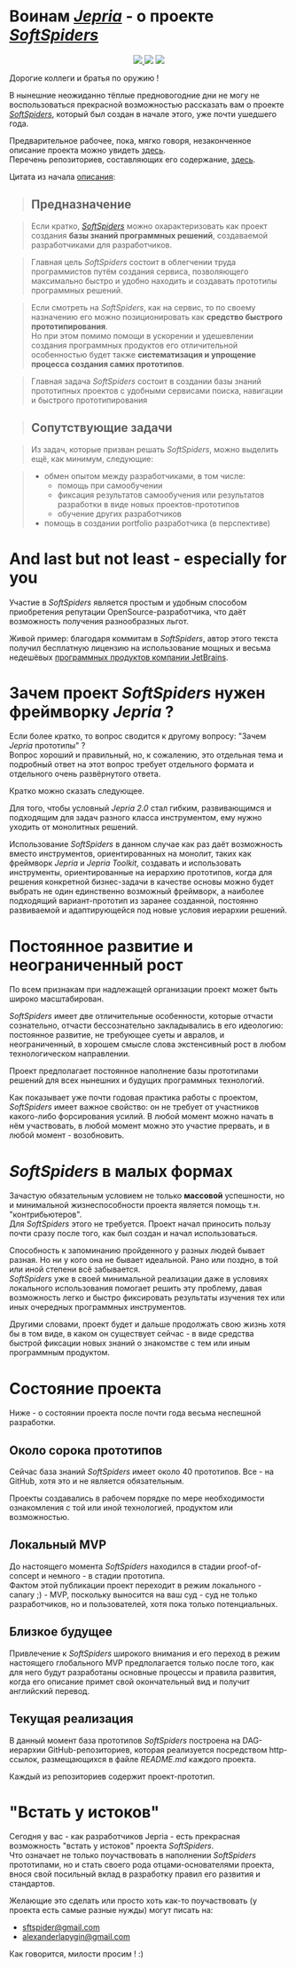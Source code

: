 # Воинам *[Jepria](https://github.com/Jepria)* - о проекте *[SoftSpiders](https://github.com/softspider)*

<p align="center">
  <a href="https://github.com/Jepria">
    <img src="./images/jepria-logo-85.png" />
  </a>
  <img src="./images/plus-3d-80.jpg" />
  <a href="https://github.com/softspider">
    <img src="./images/sslogo-from-github-40.png" />
  </a>
</p>

Дорогие коллеги и братья по оружию !

В нынешние неожиданно тёплые предновогодние дни не могу не воспользоваться прекрасной возможностью рассказать вам о
проекте *[SoftSpiders](https://github.com/softspider)*, который был создан в начале этого, уже почти ушедшего года. 

Предварительное рабочее, пока, мягко говоря, незаконченное описание проекта можно увидеть
[здесь](https://github.com/softspider/softspiders).    
Перечень репозиториев, составляющих его содержание, [здесь](https://github.com/softspider?tab=repositories). 

Цитата из начала [описания](https://github.com/softspider/softspiders):

>## Предназначение 

>Если кратко, *[SoftSpiders](https://github.com/softspider)* можно охарактеризовать как проект создания **базы знаний
программных решений**, создаваемой разработчиками для разработчиков.  
 
>Главная цель *SoftSpiders* состоит в облегчении труда программистов путём создания сервиса, позволяющего максимально быстро и
удобно находить и создавать прототипы программных решений.  

>Если смотреть на *SoftSpiders*, как на сервис, то по своему назначению его можно позиционировать как **средство быстрого
>прототипирования**.    
Но при этом помимо помощи в ускорении и удешевлении создания программных продуктов его отличительной особенностью будет
также **систематизация и упрощение процесса создания самих прототипов**.

>Главная задача *SoftSpiders* состоит в создании базы знаний прототипных проектов с удобными сервисами поиска, навигации и быстрого
прототипирования

>## Сопутствующие задачи 

>Из задач, которые призван решать *SoftSpiders*, можно выделить ещё, как минимум, следующие:  

>- обмен опытом между разработчиками, в том числе:
>    - помощь при самообучении
>    - фиксация результатов самообучения или результатов разработки в виде новых проектов-прототипов
>    - обучение других разработчиков
>- помощь в создании portfolio разработчика (в перспективе)
  
# And last but not least - especially for you

Участие в *SoftSpiders* является простым и удобным способом приобретения репутации OpenSource-разработчика, что даёт
возможность получения разнообразных льгот.    

Живой пример:  благодаря коммитам в *SoftSpiders*, автор этого текста получил бесплатную лицензию на использование мощных
и весьма недешёвых [программных продуктов компании JetBrains](https://www.jetbrains.com/ru-ru/products.html).

# Зачем проект *SoftSpiders* нужен фреймворку *Jepria* ?

Если более кратко, то вопрос сводится к другому вопросу: "Зачем *Jepria* прототипы" ?  
Вопрос хороший и правильный, но, к сожалению, это отдельная тема и подробный ответ на этот вопрос требует
отдельного формата и отдельного очень развёрнутого ответа.

Кратко можно сказать следующее.  

Для того, чтобы условный *Jepria 2.0* стал гибким, развивающимся и подходящим для задач разного класса инструментом,
ему нужно уходить от монолитных решений.

Использование *SoftSpiders* в данном случае как раз даёт возможность вместо инструментов, ориентированных на монолит,
таких как фреймворк *Jepria* и *Jepria Toolkit*, создавать и использовать инструменты, ориентированные на иерархию
прототипов, когда для решения конкретной бизнес-задачи в качестве основы можно будет выбрать не один единственно возможный
фреймворк, а наиболее подходящий вариант-прототип из заранее созданной, постоянно развиваемой и адаптирующейся под новые
условия иерархии решений.

# Постоянное развитие и неограниченный рост 

По всем признакам при надлежащей организации проект может быть широко масштабирован. 

*SoftSpiders* имеет две отличительные особенности, которые отчасти сознательно, отчасти бессознательно закладывались в его
идеологию: постоянное развитие, не требующее суеты и авралов, и неограниченный, в хорошем смысле слова экстенсивный рост
в любом технологическом направлении. 

Проект предполагает постоянное наполнение базы прототипами решений для всех нынешних и будущих программных технологий.

Как показывает уже почти годовая практика работы с проектом, *SoftSpiders* имеет важное свойство: он не требует от
участников какого-либо форсирования усилий. В любой момент можно начать в нём участвовать, в любой момент можно это
участие прервать, и в любой момент - возобновить.


# *SoftSpiders* в малых формах

Зачастую обязательным условием не только **массовой** успешности, но и минимальной жизнеспособности проекта является
помощь т.н. "контрибьютеров".    
Для *SoftSpiders* этого не требуется. Проект начал приносить пользу почти сразу после того, как был создан и начал
использоваться.  

Способность к запоминанию пройденного у разных людей бывает разная. Но ни у кого она не бывает идеальной. Рано или
поздно, в той или иной степени всё забывается.    
*SoftSpiders* уже в своей минимальной реализации даже в условиях локального использования помогает решить эту проблему,
давая возможность легко и быстро фиксировать результаты изучения тех или иных очередных программных инструментов.  

Другими словами, проект будет и дальше продолжать свою жизнь хотя бы в том виде, в каком он существует сейчас - в виде
средства быстрой фиксации новых знаний о знакомстве с тем или иным программным продуктом.

# Состояние проекта

Ниже - о состоянии проекта после почти года весьма неспешной разработки. 
  
## Около сорока прототипов
  
Сейчас база знаний *SoftSpiders* имеет около 40 прототипов. Все - на GitHub, хотя это и не является обязательным.

Проекты создавались в рабочем порядке по мере необходимости ознакомления с той или иной технологией, продуктом или
возможностью.

## Локальный MVP

До настоящего момента *SoftSpiders* находился в стадии proof-of-concept и немного - в стадии прототипа.  
Фактом этой публикации проект переходит в режим локального - canary ;) - MVP, поскольку выносится на ваш суд - суд не
только разработчиков, но и пользователей, хотя пока только потенциальных.

## Близкое будущее

Привлечение к *SoftSpiders* широкого внимания и его переход в режим настоящего глобального MVP предполагается только
после того, как для него будут разработаны основные процессы и правила развития, когда его описание примет свой
окончательный вид и получит английский перевод.
 
## Текущая реализация

В данный момент база прототипов *SoftSpiders* построена на DAG-иерархии GitHub-репозиториев, которая реализуется
посредством http-ссылок, размещающихся в файле *README.md* каждого проекта.  
 
Каждый из репозиториев содержит проект-прототип.

# "Встать у истоков" 

Сегодня у вас - как разработчиков Jepria - есть прекрасная возможность "встать у истоков" проекта *SoftSpiders*.  
Что означает не только поучаствовать в наполнении *SoftSpiders* прототипами, но и стать своего рода отцами-основателями
проекта, внося свой посильный вклад в разработку правил его развития и стандартов.

Желающие это сделать или просто хоть как-то поучаствовать (у проекта есть самые разные нужды) могут писать на:
- sftspider@gmail.com
- alexanderlapygin@gmail.com

Как говорится, милости просим ! :)

